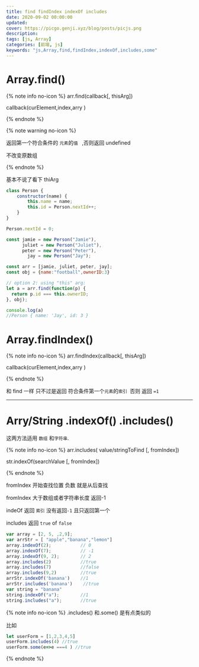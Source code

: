 ```yaml
---
title: find findIndex indexOf includes 
date: 2020-09-02 00:00:00
updated:
cover: https://picgo.genji.xyz/blog/posts/picjs.png
description:
tags: [js, Array]
categories: [前端, js]
keywords: "js,Array,find,findIndex,indexOf,includes,some"
---
```


#  Array.find()



{% note info no-icon %}
arr.find(callback[, thisArg])

callback(curElement,index,arry )

{% endnote %}

{% note warning no-icon %}

返回第一个符合条件的 `元素`的`值 ` ,否则返回 undefined

不改变原数组

{% endnote %}



基本不说了看下 thiArg

```js
class Person {
    constructor(name) {
        this.name = name;
        this.id = Person.nextId++;
    }
}

Person.nextId = 0;

const jamie = new Person("Jamie"),
      juliet = new Person("Juliet"),
      peter = new Person("Peter"),
	  	jay = new Person("Jay");

const arr = [jamie, juliet, peter, jay];
const obj = {name:"football",ownerID:3}	  

// option 2: using "this" arg:
let a = arr.find(function(p) {
  return p.id === this.ownerID;
}, obj); 

console.log(a)
//Person { name: 'Jay', id: 3 }

```



#  Array.findIndex()

{% note info no-icon %}
arr.findIndex(callback[, thisArg])

callback(curElement,index,arry )

{% endnote %}



和 find  一样 只不过是返回 符合条件第一个`元素`的`索引 `否则 返回 `=1`

-------

# Arry/String   .indexOf()  .includes()

这两方法适用 `数组` 和`字符串`.

{% note info no-icon %}
arr.includes( value/stringToFind [, fromIndex])

str.indexOf(searchValue [, fromIndex])

{% endnote %}



fromIndex 开始查找位置   负数 就是从后查找

fromIndex 大于数组或者字符串长度 返回-1

indeOf  返回 `索引`  没有返回`-1`  且只返回第一个

includes 返回 `true` of `false`

```js
var array = [2, 5, ,2,9];
var arrStr = [ "apple","banana","lemon"]
array.indexOf(2);     		// 0
array.indexOf(7);    	    // -1
array.indexOf(9, 2); 	    // 2
array.includes(2)     	    //true
array.includes(7)    	    //false
array.includes(9,2)         //true
arrStr.indexOf('banana')    //1
arrStr.includes('banana')    //true
var string = "banana"
string.indexOf("a");        //1  
string.includes("a");       //true
```



{% note info no-icon %}
.includes()  和.some() 是有点类似的

比如

```js
let userForm = [1,2,3,4,5]
userForm.includes(4) //true
userForm.some(e=>e ===4 ) //true
```

{% endnote %}